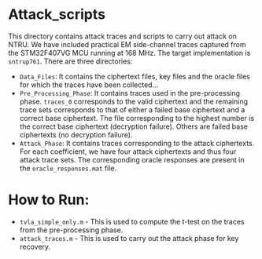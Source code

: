 # Attack_scripts

This directory contains attack traces and scripts to carry out attack on NTRU. We have included practical EM side-channel traces captured from the STM32F407VG MCU running at 168 MHz. The target implementation is `sntrup761`. There are three directories:

* `Data_Files`: It contains the ciphertext files, key files and the oracle files for which the traces have been collected...
* `Pre_Processing_Phase`: It contains traces used in the pre-processing phase. `traces_0` corresponds to the valid ciphertext and the remaining trace sets corresponds to that of either a failed base ciphertext and a correct base ciphertext. The file corresponding to the highest number is the correct base ciphertext (decryption failure). Others are failed base ciphertexts (no decryption failure).
* `Attack_Phase`: It contains traces corresponding to the attack ciphertexts. For each coefficient, we have four attack ciphertexts and thus four attack trace sets. The corresponding oracle responses are present in the `oracle_responses.mat` file.

# How to Run:

* `tvla_simple_only.m` - This is used to compute the t-test on the traces from the pre-processing phase.
* `attack_traces.m` - This is used to carry out the attack phase for key recovery.
